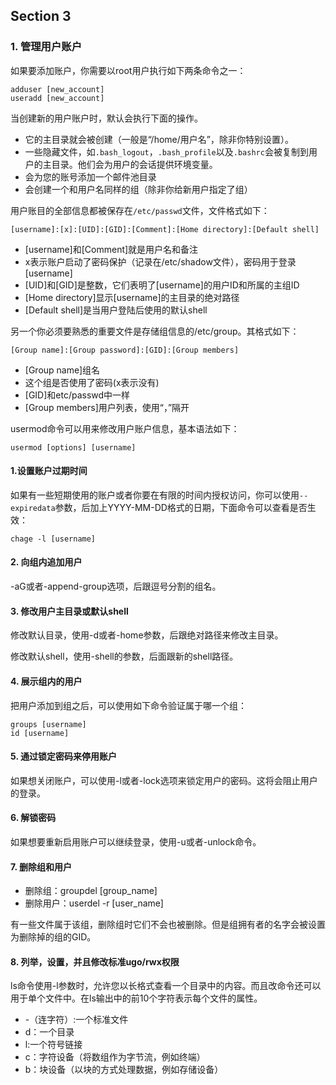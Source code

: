 
## Section 3

### 1. 管理用户账户

如果要添加账户，你需要以root用户执行如下两条命令之一：

    adduser [new_account]
    useradd [new_account]

当创建新的用户账户时，默认会执行下面的操作。

- 它的主目录就会被创建（一般是“/home/用户名”，除非你特别设置）。
- 一些隐藏文件，如`.bash_logout`，`.bash_profile`以及`.bashrc`会被复制到用户的主目录。他们会为用户的会话提供环境变量。
- 会为您的账号添加一个邮件池目录
- 会创建一个和用户名同样的组（除非你给新用户指定了组）

用户账目的全部信息都被保存在`/etc/passwd`文件，文件格式如下：

    [username]:[x]:[UID]:[GID]:[Comment]:[Home directory]:[Default shell]

- [username]和[Comment]就是用户名和备注
- x表示账户启动了密码保护（记录在/etc/shadow文件），密码用于登录[username]
- [UID]和[GID]是整数，它们表明了[username]的用户ID和所属的主组ID
- [Home directory]显示[username]的主目录的绝对路径
- [Default shell]是当用户登陆后使用的默认shell

另一个你必须要熟悉的重要文件是存储组信息的/etc/group。其格式如下：

    [Group name]:[Group password]:[GID]:[Group members]

- [Group name]组名
- 这个组是否使用了密码(x表示没有)
- [GID]和etc/passwd中一样
- [Group members]用户列表，使用“，”隔开

usermod命令可以用来修改用户账户信息，基本语法如下：

    usermod [options] [username]

#### 1.设置账户过期时间

如果有一些短期使用的账户或者你要在有限的时间内授权访问，你可以使用`--expiredata`参数，后加上YYYY-MM-DD格式的日期，下面命令可以查看是否生效：

    chage -l [username]

#### 2. 向组内追加用户

-aG或者-append-group选项，后跟逗号分割的组名。

#### 3. 修改用户主目录或默认shell

修改默认目录，使用-d或者-home参数，后跟绝对路径来修改主目录。

修改默认shell，使用-shell的参数，后面跟新的shell路径。

#### 4. 展示组内的用户

把用户添加到组之后，可以使用如下命令验证属于哪一个组：

    groups [username]
    id [username]

#### 5. 通过锁定密码来停用账户

如果想关闭账户，可以使用-l或者-lock选项来锁定用户的密码。这将会阻止用户的登录。

#### 6. 解锁密码

如果想要重新启用账户可以继续登录，使用-u或者-unlock命令。

#### 7. 删除组和用户

- 删除组：groupdel [group_name]
- 删除用户：userdel -r [user_name]

有一些文件属于该组，删除组时它们不会也被删除。但是组拥有者的名字会被设置为删除掉的组的GID。

#### 8. 列举，设置，并且修改标准ugo/rwx权限

ls命令使用-l参数时，允许您以长格式查看一个目录中的内容。而且改命令还可以用于单个文件中。在ls输出中的前10个字符表示每个文件的属性。

- -（连字符）:一个标准文件
- d：一个目录
- l:一个符号链接
- c：字符设备（将数组作为字节流，例如终端）
- b：块设备（以块的方式处理数据，例如存储设备）

